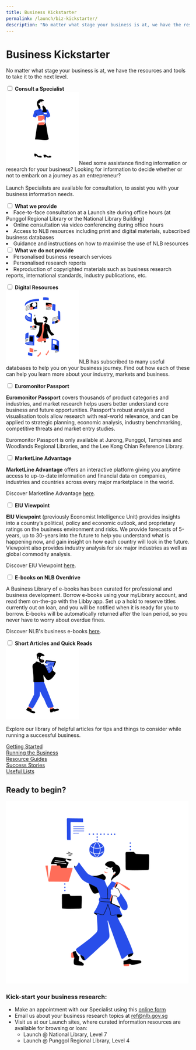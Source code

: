 ```yaml
---
title: Business Kickstarter
permalink: /launch/biz-kickstarter/
description: "No matter what stage your business is at, we have the resources and tools to take it to the next level"
---
```

# Business Kickstarter
No matter what stage your business is at, we have the resources and tools to take it to the next level.

<div class="launch-accordion"> 
    <input type="checkbox" id="specialist1">
	<label for="specialist1"><b>Consult a Specialist</b></label>
	<div class="launch-accordion-content">
        <img src="/images/launch-icons/Library-Onsite-01.png" style="width:200px">Need some assistance finding information or research for your business? Looking for information to decide whether or not to embark on a journey as an entrepreneur?<br>
<br>Launch Specialists are available for consultation, to assist you with your business information needs.<p></p>
				 <div class="launch-accordion">
					 <input type="checkbox" id="specialist2">
					 <label for="specialist2"><b>What we provide</b></label>
					 <div class="launch-accordion-content">
						 <li>Face-to-face consultation at a Launch site during office hours (at Punggol Regional Library or the National Library Building)</li>
             <li>Online consultation via video conferencing during office hours</li>
             <li>Access to NLB resources including print and digital materials, subscribed business databases</li>
             <li>Guidance and instructions on how to maximise the use of NLB resources</li>
					 </div>
				 </div>
				<div class="launch-accordion">
					 <input type="checkbox" id="specialist3">
					 <label for="specialist3"><b>What we do not provide</b></label>
					 <div class="launch-accordion-content">
<li>Personalised business research services</li>
<li>Personalised research reports</li>
<li>Reproduction of copyrighted materials such as business research reports, international standards, industry publications, etc.</li>
					 </div>
				 </div>
	</div>
</div>

<p></p>

<div class="launch-accordion"> 	
	    <input type="checkbox" id="info1">
	<label for="info1"><b>Digital Resources</b></label>
       <div class="launch-accordion-content">
<img src="/images/launch-icons/Resources-Article-01.png" style="width:200px">NLB has subscribed to many useful databases to help you on your business journey. Find out how each of these can help you learn more about your industry, markets and business.<p></p>
	<div class="launch-accordion">
					 <input type="checkbox" id="info2">
					 <label for="info2"><b>Euromonitor Passport</b></label>
					 <div class="launch-accordion-content">
						 <p><b>Euromonitor Passport</b> covers thousands of product categories and industries, and market research helps users better understand core business and future opportunities. Passport's robust analysis and visualisation tools allow research with real-world relevance, and can be applied to strategic planning, economic analysis, industry benchmarking, competitive threats and market entry studies.</p>
						 <p>Euromonitor Passport is only available at Jurong, Punggol, Tampines and Woodlands Regional Libraries, and the Lee Kong Chian Reference Library.</p>
					 </div>
				 </div>
					<div class="launch-accordion">
					 <input type="checkbox" id="info3">
					 <label for="info3"><b>MarketLine Advantage</b></label>
					 <div class="launch-accordion-content">
						 <p><b>MarketLine Advantage</b> offers an interactive platform giving you anytime access to up-to-date information and financial data on companies, industries and countries across every major marketplace in the world.</p>
						 <p>Discover Marketline Advantage <a href="https://eresources.nlb.gov.sg/Main/browse/resource/1255">here</a>.</p>
					 </div>
				 </div>
				 <div class="launch-accordion">
					 <input type="checkbox" id="info4">
					 <label for="info4"><b>EIU Viewpoint</b></label>
					 <div class="launch-accordion-content">
						 <p><b>EIU Viewpoint</b> (previously Economist Intelligence Unit) provides insights into a country’s political, policy and economic outlook, and proprietary ratings on the business environment and risks. We provide forecasts of 5-years, up to 30-years into the future to help you understand what is happening now, and gain insight on how each country will look in the future. Viewpoint also provides industry analysis for six major industries as well as global commodity analysis.</p>
						 <p>Discover EIU Viewpoint <a href="https://eresources.nlb.gov.sg/Main/browse/resource/1059">here</a>.</p>
					 </div>
				 </div>
				 <div class="launch-accordion">
					 <input type="checkbox" id="info6">
					 <label for="info6"><b>E-books on NLB Overdrive</b></label>
					 <div class="launch-accordion-content">
						 <p>A Business Library of e-books has been curated for professional and business development. Borrow e-books using your myLibrary account, and read them on-the-go with the Libby app. Set up a hold to reserve titles currently out on loan, and you will be notified when it is ready for you to borrow. E-books will be automatically returned after the loan period, so you never have to worry about overdue fines.</p>
						 <p>Discover NLB's business e-books <a href="https://nlb.overdrive.com/library/biz">here</a>.</p>
					 </div>
				 </div>
	</div>
</div>

<p></p>

<div class="launch-accordion"> 	
	    <input type="checkbox" id="content1">
	<label for="content1"><b>Short Articles and Quick Reads</b></label>
       <div class="launch-accordion-content">
				 <img src="/images/launch-icons/Ebooks-01.png" style="width:200px">
				 <p>Explore our library of helpful articles for tips and things to consider while running a successful business.</p>
<div class="row is-multiline">
  <div class="col is-one-third">
    <div class="clickbox">
      <a href="/launch/getting-started/entrepreneurship/">
        <span>Getting Started</span>
      </a>
    </div>
  </div>
  <div class="col is-one-third">
    <div class="clickbox">
      <a href="/launch/running-business/business-plan/">
        <span>Running the Business</span>
      </a>
    </div>
  </div>
   <div class="col is-one-third">
		     <div class="clickbox">
      <a href="/launch/resource-guides/">
        <span>Resource Guides</span>
      </a>
    </div>
  </div>
</div>
<div class="row is-multiline">
  <div class="col is-one-third">
    <div class="clickbox">
      <a href="/launch/stories/">
        <span>Success Stories</span>
      </a>
    </div>
  </div>
  <div class="col is-one-third">
    <div class="clickbox">
      <a href="/launch/lists/">
        <span>Useful Lists</span>
      </a>
    </div>
  </div>
</div>
	</div> 
</div>


<p></p>

## Ready to begin?

<img src="/images/launch-icons/Database-01.png" style="width:500px">

### Kick-start your business research:
- Make an appointment with our Specialist using this [online form](https://go.gov.sg/nlb-launch-consultation)
- Email us about your business research topics at&nbsp;[ref@nlb.gov.sg](mailto:ref@nlb.gov.sg?subject=Launch%20enquiry)
- Visit us at our Launch sites, where curated information resources are available for browsing or loan:
	- Launch @ National Library, Level 7
	- Launch @ Punggol Regional Library, Level 4
